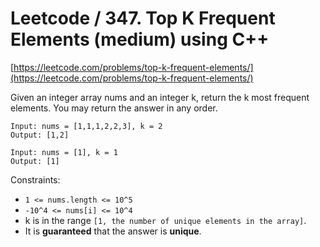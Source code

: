 # Leetcode / 347. Top K Frequent Elements (medium) using C++

[https://leetcode.com/problems/top-k-frequent-elements/](https://leetcode.com/problems/top-k-frequent-elements/)

Given an integer array nums and an integer k, return the k most frequent elements. You may return the answer in any order.

```
Input: nums = [1,1,1,2,2,3], k = 2
Output: [1,2]
```

```
Input: nums = [1], k = 1
Output: [1]
```

Constraints:

- `1 <= nums.length <= 10^5`
- `-10^4 <= nums[i] <= 10^4`
- k is in the range `[1, the number of unique elements in the array]`.
- It is **guaranteed** that the answer is **unique**.
